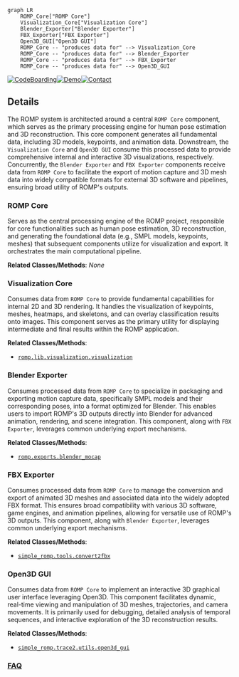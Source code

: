 ```mermaid
graph LR
    ROMP_Core["ROMP Core"]
    Visualization_Core["Visualization Core"]
    Blender_Exporter["Blender Exporter"]
    FBX_Exporter["FBX Exporter"]
    Open3D_GUI["Open3D GUI"]
    ROMP_Core -- "produces data for" --> Visualization_Core
    ROMP_Core -- "produces data for" --> Blender_Exporter
    ROMP_Core -- "produces data for" --> FBX_Exporter
    ROMP_Core -- "produces data for" --> Open3D_GUI
```

[![CodeBoarding](https://img.shields.io/badge/Generated%20by-CodeBoarding-9cf?style=flat-square)](https://github.com/CodeBoarding/GeneratedOnBoardings)[![Demo](https://img.shields.io/badge/Try%20our-Demo-blue?style=flat-square)](https://www.codeboarding.org/demo)[![Contact](https://img.shields.io/badge/Contact%20us%20-%20contact@codeboarding.org-lightgrey?style=flat-square)](mailto:contact@codeboarding.org)

## Details

The ROMP system is architected around a central `ROMP Core` component, which serves as the primary processing engine for human pose estimation and 3D reconstruction. This core component generates all fundamental data, including 3D models, keypoints, and animation data. Downstream, the `Visualization Core` and `Open3D GUI` consume this processed data to provide comprehensive internal and interactive 3D visualizations, respectively. Concurrently, the `Blender Exporter` and `FBX Exporter` components receive data from `ROMP Core` to facilitate the export of motion capture and 3D mesh data into widely compatible formats for external 3D software and pipelines, ensuring broad utility of ROMP's outputs.

### ROMP Core
Serves as the central processing engine of the ROMP project, responsible for core functionalities such as human pose estimation, 3D reconstruction, and generating the foundational data (e.g., SMPL models, keypoints, meshes) that subsequent components utilize for visualization and export. It orchestrates the main computational pipeline.


**Related Classes/Methods**: _None_

### Visualization Core
Consumes data from `ROMP Core` to provide fundamental capabilities for internal 2D and 3D rendering. It handles the visualization of keypoints, meshes, heatmaps, and skeletons, and can overlay classification results onto images. This component serves as the primary utility for displaying intermediate and final results within the ROMP application.


**Related Classes/Methods**:

- <a href="https://github.com/Arthur151/ROMP/blob/master/romp/lib/visualization/visualization.py" target="_blank" rel="noopener noreferrer">`romp.lib.visualization.visualization`</a>


### Blender Exporter
Consumes processed data from `ROMP Core` to specialize in packaging and exporting motion capture data, specifically SMPL models and their corresponding poses, into a format optimized for Blender. This enables users to import ROMP's 3D outputs directly into Blender for advanced animation, rendering, and scene integration. This component, along with `FBX Exporter`, leverages common underlying export mechanisms.


**Related Classes/Methods**:

- <a href="https://github.com/Arthur151/ROMP/blob/master/romp/exports/blender_mocap.py" target="_blank" rel="noopener noreferrer">`romp.exports.blender_mocap`</a>


### FBX Exporter
Consumes processed data from `ROMP Core` to manage the conversion and export of animated 3D meshes and associated data into the widely adopted FBX format. This ensures broad compatibility with various 3D software, game engines, and animation pipelines, allowing for versatile use of ROMP's 3D outputs. This component, along with `Blender Exporter`, leverages common underlying export mechanisms.


**Related Classes/Methods**:

- <a href="https://github.com/Arthur151/ROMP/blob/master/simple_romp/tools/convert2fbx.py" target="_blank" rel="noopener noreferrer">`simple_romp.tools.convert2fbx`</a>


### Open3D GUI
Consumes data from `ROMP Core` to implement an interactive 3D graphical user interface leveraging Open3D. This component facilitates dynamic, real-time viewing and manipulation of 3D meshes, trajectories, and camera movements. It is primarily used for debugging, detailed analysis of temporal sequences, and interactive exploration of the 3D reconstruction results.


**Related Classes/Methods**:

- <a href="https://github.com/Arthur151/ROMP/blob/master/simple_romp/trace2/utils/open3d_gui.py" target="_blank" rel="noopener noreferrer">`simple_romp.trace2.utils.open3d_gui`</a>




### [FAQ](https://github.com/CodeBoarding/GeneratedOnBoardings/tree/main?tab=readme-ov-file#faq)